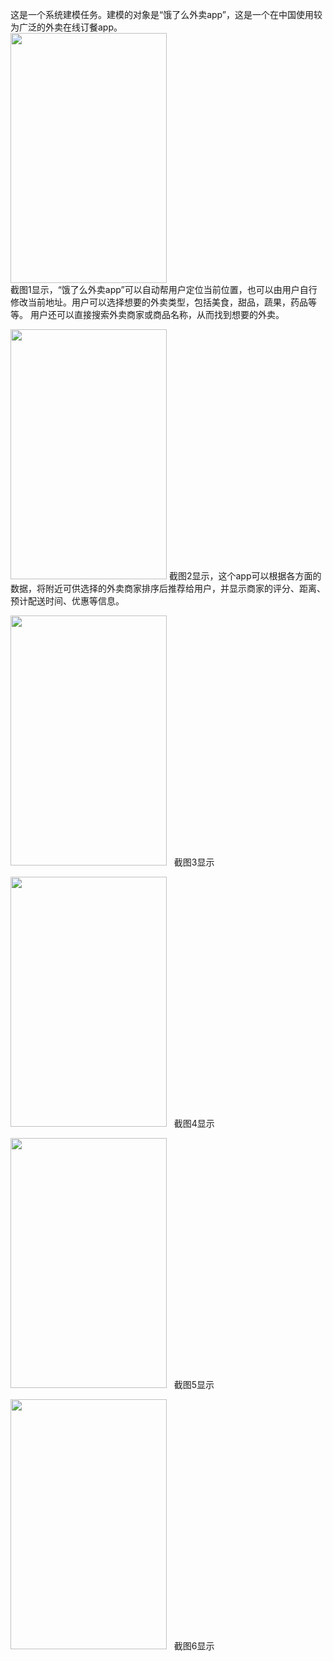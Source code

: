 
这是一个系统建模任务。建模的对象是“饿了么外卖app”，这是一个在中国使用较为广泛的外卖在线订餐app。  
<img src="https://github.com/dramaticTickets/dramatic-tickets/blob/master/documents/Modeling_Training/Picture/Pic%201.jpg?raw=true" width = 250px height = 400px />  
截图1显示，“饿了么外卖app”可以自动帮用户定位当前位置，也可以由用户自行修改当前地址。用户可以选择想要的外卖类型，包括美食，甜品，蔬果，药品等等。
用户还可以直接搜索外卖商家或商品名称，从而找到想要的外卖。  

<img src="https://github.com/dramaticTickets/dramatic-tickets/blob/master/documents/Modeling_Training/Picture/Pic%202.jpg?raw=true" width = 250px height = 400px />  
截图2显示，这个app可以根据各方面的数据，将附近可供选择的外卖商家排序后推荐给用户，并显示商家的评分、距离、预计配送时间、优惠等信息。  


<img src="https://github.com/dramaticTickets/dramatic-tickets/blob/master/documents/Modeling_Training/Picture/Pic%203.jpg?raw=true" width = 250px height = 400px />  
截图3显示

<img src="https://github.com/dramaticTickets/dramatic-tickets/blob/master/documents/Modeling_Training/Picture/Pic%204.jpg?raw=true" width = 250px height = 400px />  
截图4显示

<img src="https://github.com/dramaticTickets/dramatic-tickets/blob/master/documents/Modeling_Training/Picture/Pic%201.jpg?raw=true" width = 250px height = 400px />  
截图5显示

<img src="https://github.com/dramaticTickets/dramatic-tickets/blob/master/documents/Modeling_Training/Picture/Pic%201.jpg?raw=true" width = 250px height = 400px />  
截图6显示
